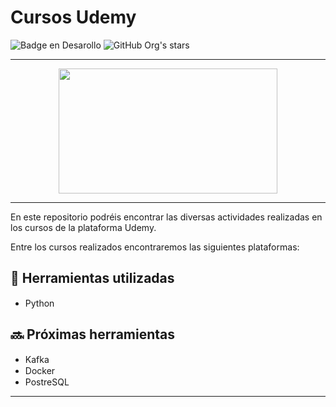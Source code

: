 # Cursos Udemy
![Badge en Desarollo](https://img.shields.io/badge/STATUS-EN%20DESAROLLO-green)
![GitHub Org's stars](https://img.shields.io/badge/Release%20Date-December-blue)

 --- 

<center>
 <img src="https://logos-world.net/wp-content/uploads/2021/11/Udemy-Symbol.png" width="350" height="200">
 
</center>

 --- 
En este repositorio podréis encontrar las diversas actividades realizadas en los cursos de la plataforma Udemy. 

Entre los cursos realizados encontraremos las siguientes plataformas:

## :hammer: Herramientas utilizadas


- Python <img src="https://assets.stickpng.com/images/5848152fcef1014c0b5e4967.png" width="15" height="15">
 
 ## :soon: Próximas herramientas

 - Kafka <img src="https://images.velog.io/images/ihwann/post/51838d3b-4dc6-42aa-8aad-51d850bdc423/Apache%20kafka.png" width="70" height="15">
 - Docker <img src="https://www.docker.com/wp-content/uploads/2022/03/vertical-logo-monochromatic.png" width="15" height="15">
 - PostreSQL <img src="https://www.logo.wine/a/logo/PostgreSQL/PostgreSQL-Logo.wine.svg" width="15" height="15">


  ---

